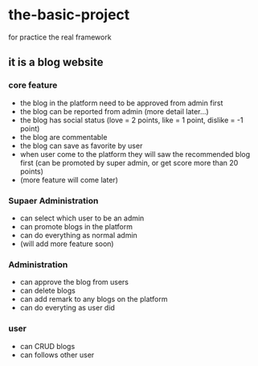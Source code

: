 # the-basic-project
for practice the real framework

## it is a blog website

### core feature
- the blog in the platform need to be approved from admin first
- the blog can be reported from admin (more detail later...)
- the blog has social status (love = 2 points, like = 1 point, dislike = -1 point)
- the blog are commentable
- the blog can save as favorite by user
- when user come to the platform they will saw the recommended blog first (can be promoted by super admin, or get score more than 20 points)
- (more feature will come later)


### Supaer Administration
- can select which user to be an admin
- can promote blogs in the platform
- can do everything as normal admin
- (will add more feature soon)

### Administration
- can approve the blog from users
- can delete blogs
- can add remark to any blogs on the platform
- can do everyting as user did

### user
- can CRUD blogs
- can follows other user

